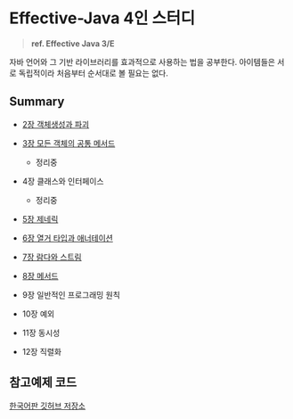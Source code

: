 # Effective-Java 4인 스터디

> __ref. Effective Java 3/E__

자바 언어와 그 기반 라이브러리를 효과적으로 사용하는 법을 공부한다. 아이템들은 서로 독립적이라 처음부터 순서대로 볼 필요는 없다.

## Summary

- [2장 객체생성과 파괴](/Summary/2장_객체생성과_파괴.md)

- [3장 모든 객체의 공통 메서드](/Summary/3장_모든_객체의_공통_메서드.md)
    - 정리중
- 4장 클래스와 인터페이스
    - 정리중
- [5장 제네릭](/Summary/5장_제네릭.md)

- [6장 열거 타입과 애너테이션](/Summary/6장_열거_타입과_애너테이션.md)

- [7장 람다와 스트림](/Summary/7장_람다와_스트림.md)

- [8장 메서드](/Summary/8장_메서드.md)

- 9장 일반적인 프로그래밍 원칙

- 10장 예외

- 11장 동시성

- 12장 직렬화

## 참고예제 코드

[한국어판 깃허브 저장소](https://git.io/fAm6s)
